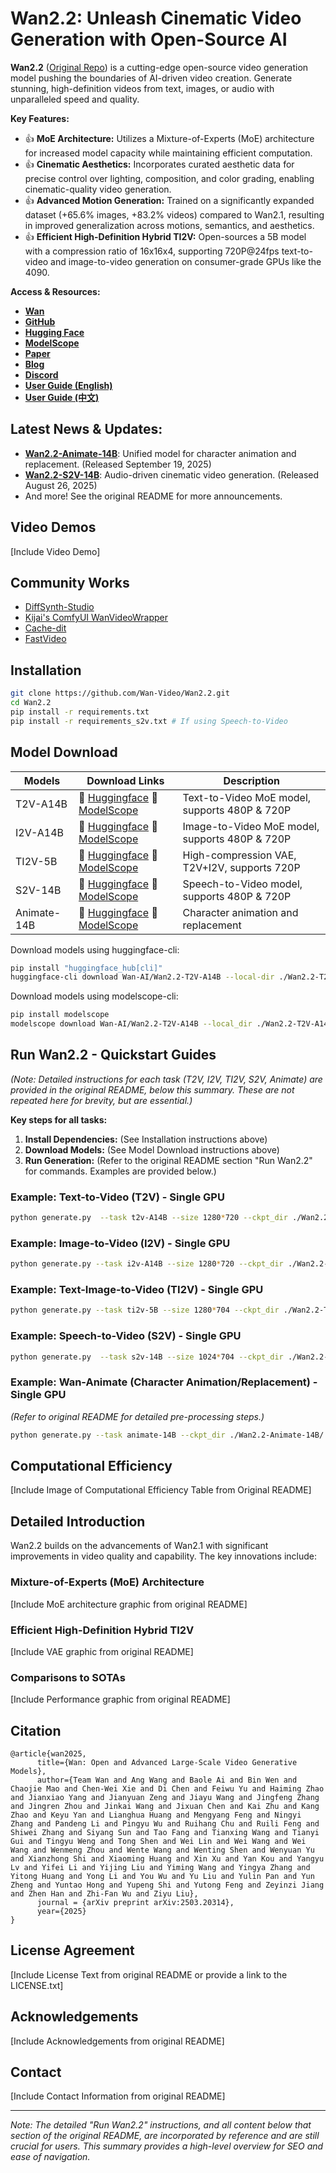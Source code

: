 # Wan2.2: Unleash Cinematic Video Generation with Open-Source AI

**Wan2.2** ([Original Repo](https://github.com/Wan-Video/Wan2.2)) is a cutting-edge open-source video generation model pushing the boundaries of AI-driven video creation.  Generate stunning, high-definition videos from text, images, or audio with unparalleled speed and quality.

**Key Features:**

*   👍 **MoE Architecture:** Utilizes a Mixture-of-Experts (MoE) architecture for increased model capacity while maintaining efficient computation.
*   👍 **Cinematic Aesthetics:** Incorporates curated aesthetic data for precise control over lighting, composition, and color grading, enabling cinematic-quality video generation.
*   👍 **Advanced Motion Generation:** Trained on a significantly expanded dataset (+65.6% images, +83.2% videos) compared to Wan2.1, resulting in improved generalization across motions, semantics, and aesthetics.
*   👍 **Efficient High-Definition Hybrid TI2V:** Open-sources a 5B model with a compression ratio of 16x16x4, supporting 720P@24fps text-to-video and image-to-video generation on consumer-grade GPUs like the 4090.

**Access & Resources:**

*   [**Wan**](https://wan.video)
*   [**GitHub**](https://github.com/Wan-Video/Wan2.2)
*   [**Hugging Face**](https://huggingface.co/Wan-AI/)
*   [**ModelScope**](https://modelscope.cn/organization/Wan-AI)
*   [**Paper**](https://arxiv.org/abs/2503.20314)
*   [**Blog**](https://wan.video/welcome?spm=a2ty_o02.30011076.0.0.6c9ee41eCcluqg)
*   [**Discord**](https://discord.gg/AKNgpMK4Yj)
*   [**User Guide (English)**](https://alidocs.dingtalk.com/i/nodes/EpGBa2Lm8aZxe5myC99MelA2WgN7R35y)
*   [**User Guide (中文)**](https://alidocs.dingtalk.com/i/nodes/jb9Y4gmKWrx9eo4dCql9LlbYJGXn6lpz)

## Latest News & Updates:

*   **[Wan2.2-Animate-14B](https://humanaigc.github.io/wan-animate)**: Unified model for character animation and replacement. (Released September 19, 2025)
*   **[Wan2.2-S2V-14B](https://humanaigc.github.io/wan-s2v-webpage)**: Audio-driven cinematic video generation. (Released August 26, 2025)
*   And more!  See the original README for more announcements.

## Video Demos
[Include Video Demo]

## Community Works
*   [DiffSynth-Studio](https://github.com/modelscope/DiffSynth-Studio)
*   [Kijai's ComfyUI WanVideoWrapper](https://github.com/kijai/ComfyUI-WanVideoWrapper)
*   [Cache-dit](https://github.com/vipshop/cache-dit)
*   [FastVideo](https://github.com/hao-ai-lab/FastVideo)

## Installation
```sh
git clone https://github.com/Wan-Video/Wan2.2.git
cd Wan2.2
pip install -r requirements.txt
pip install -r requirements_s2v.txt # If using Speech-to-Video
```

## Model Download

| Models              | Download Links                                                                                                                              | Description |
|--------------------|-----------------------------------------------------------------------------------------------------------------------------|-------------|
| T2V-A14B    | 🤗 [Huggingface](https://huggingface.co/Wan-AI/Wan2.2-T2V-A14B)    🤖 [ModelScope](https://modelscope.cn/models/Wan-AI/Wan2.2-T2V-A14B)    | Text-to-Video MoE model, supports 480P & 720P |
| I2V-A14B    | 🤗 [Huggingface](https://huggingface.co/Wan-AI/Wan2.2-I2V-A14B)    🤖 [ModelScope](https://modelscope.cn/models/Wan-AI/Wan2.2-I2V-A14B)    | Image-to-Video MoE model, supports 480P & 720P |
| TI2V-5B     | 🤗 [Huggingface](https://huggingface.co/Wan-AI/Wan2.2-TI2V-5B)     🤖 [ModelScope](https://modelscope.cn/models/Wan-AI/Wan2.2-TI2V-5B)     | High-compression VAE, T2V+I2V, supports 720P |
| S2V-14B     | 🤗 [Huggingface](https://huggingface.co/Wan-AI/Wan2.2-S2V-14B)     🤖 [ModelScope](https://modelscope.cn/models/Wan-AI/Wan2.2-S2V-14B)     | Speech-to-Video model, supports 480P & 720P |
| Animate-14B | 🤗 [Huggingface](https://huggingface.co/Wan-AI/Wan2.2-Animate-14B) 🤖 [ModelScope](https://www.modelscope.cn/models/Wan-AI/Wan2.2-Animate-14B)  | Character animation and replacement | |

Download models using huggingface-cli:
``` sh
pip install "huggingface_hub[cli]"
huggingface-cli download Wan-AI/Wan2.2-T2V-A14B --local-dir ./Wan2.2-T2V-A14B
```

Download models using modelscope-cli:
``` sh
pip install modelscope
modelscope download Wan-AI/Wan2.2-T2V-A14B --local_dir ./Wan2.2-T2V-A14B
```

## Run Wan2.2 - Quickstart Guides

*(Note:  Detailed instructions for each task (T2V, I2V, TI2V, S2V, Animate) are provided in the original README, below this summary. These are not repeated here for brevity, but are essential.)*

**Key steps for all tasks:**

1.  **Install Dependencies:**  (See Installation instructions above)
2.  **Download Models:** (See Model Download instructions above)
3.  **Run Generation:** (Refer to the original README section "Run Wan2.2" for commands.  Examples are provided below.)

### Example: Text-to-Video (T2V) - Single GPU

```sh
python generate.py  --task t2v-A14B --size 1280*720 --ckpt_dir ./Wan2.2-T2V-A14B --offload_model True --convert_model_dtype --prompt "Two anthropomorphic cats in comfy boxing gear and bright gloves fight intensely on a spotlighted stage."
```

### Example: Image-to-Video (I2V) - Single GPU

```sh
python generate.py --task i2v-A14B --size 1280*720 --ckpt_dir ./Wan2.2-I2V-A14B --offload_model True --convert_model_dtype --image examples/i2v_input.JPG --prompt "Summer beach vacation style, a white cat wearing sunglasses sits on a surfboard. The fluffy-furred feline gazes directly at the camera with a relaxed expression. Blurred beach scenery forms the background featuring crystal-clear waters, distant green hills, and a blue sky dotted with white clouds. The cat assumes a naturally relaxed posture, as if savoring the sea breeze and warm sunlight. A close-up shot highlights the feline's intricate details and the refreshing atmosphere of the seaside."
```

### Example: Text-Image-to-Video (TI2V) - Single GPU

```sh
python generate.py --task ti2v-5B --size 1280*704 --ckpt_dir ./Wan2.2-TI2V-5B --offload_model True --convert_model_dtype --t5_cpu --image examples/i2v_input.JPG --prompt "Summer beach vacation style, a white cat wearing sunglasses sits on a surfboard. The fluffy-furred feline gazes directly at the camera with a relaxed expression. Blurred beach scenery forms the background featuring crystal-clear waters, distant green hills, and a blue sky dotted with white clouds. The cat assumes a naturally relaxed posture, as if savoring the sea breeze and warm sunlight. A close-up shot highlights the feline's intricate details and the refreshing atmosphere of the seaside."
```

### Example: Speech-to-Video (S2V) - Single GPU

```sh
python generate.py  --task s2v-14B --size 1024*704 --ckpt_dir ./Wan2.2-S2V-14B/ --offload_model True --convert_model_dtype --prompt "Summer beach vacation style, a white cat wearing sunglasses sits on a surfboard."  --image "examples/i2v_input.JPG" --audio "examples/talk.wav"
```

### Example: Wan-Animate (Character Animation/Replacement) - Single GPU

*(Refer to original README for detailed pre-processing steps.)*

```bash
python generate.py --task animate-14B --ckpt_dir ./Wan2.2-Animate-14B/ --src_root_path ./examples/wan_animate/animate/process_results/ --refert_num 1
```

## Computational Efficiency

[Include Image of Computational Efficiency Table from Original README]

## Detailed Introduction

Wan2.2 builds on the advancements of Wan2.1 with significant improvements in video quality and capability. The key innovations include:

### Mixture-of-Experts (MoE) Architecture
[Include MoE architecture graphic from original README]

### Efficient High-Definition Hybrid TI2V
[Include VAE graphic from original README]

### Comparisons to SOTAs
[Include Performance graphic from original README]

## Citation
```
@article{wan2025,
      title={Wan: Open and Advanced Large-Scale Video Generative Models}, 
      author={Team Wan and Ang Wang and Baole Ai and Bin Wen and Chaojie Mao and Chen-Wei Xie and Di Chen and Feiwu Yu and Haiming Zhao and Jianxiao Yang and Jianyuan Zeng and Jiayu Wang and Jingfeng Zhang and Jingren Zhou and Jinkai Wang and Jixuan Chen and Kai Zhu and Kang Zhao and Keyu Yan and Lianghua Huang and Mengyang Feng and Ningyi Zhang and Pandeng Li and Pingyu Wu and Ruihang Chu and Ruili Feng and Shiwei Zhang and Siyang Sun and Tao Fang and Tianxing Wang and Tianyi Gui and Tingyu Weng and Tong Shen and Wei Lin and Wei Wang and Wei Wang and Wenmeng Zhou and Wente Wang and Wenting Shen and Wenyuan Yu and Xianzhong Shi and Xiaoming Huang and Xin Xu and Yan Kou and Yangyu Lv and Yifei Li and Yijing Liu and Yiming Wang and Yingya Zhang and Yitong Huang and Yong Li and You Wu and Yu Liu and Yulin Pan and Yun Zheng and Yuntao Hong and Yupeng Shi and Yutong Feng and Zeyinzi Jiang and Zhen Han and Zhi-Fan Wu and Ziyu Liu},
      journal = {arXiv preprint arXiv:2503.20314},
      year={2025}
}
```

## License Agreement
[Include License Text from original README or provide a link to the LICENSE.txt]

## Acknowledgements
[Include Acknowledgements from original README]

## Contact
[Include Contact Information from original README]

---

*Note: The detailed "Run Wan2.2" instructions, and all content below that section of the original README, are incorporated by reference and are still crucial for users. This summary provides a high-level overview for SEO and ease of navigation.*